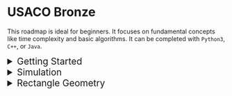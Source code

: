 # USACO Bronze

This roadmap is ideal for beginners. It focuses on fundamental concepts like time complexity and basic algorithms. It can be completed with `Python3`, `C++`, or `Java`.

<details>
  <summary style="font-size: 1.5em;">Getting Started</summary>

  <a href="https://github.com/Reddimus/USACO_notes/blob/main/Documentation/Getting_Started/Time_and_Space_Complexities.md">Time and Space Complexities</a>
  - Measuring the number of operations and memory used by an algorithm to determine its efficiency.

  <a href="https://github.com/Reddimus/USACO_notes/blob/main/Documentation/Getting_Started/Introduction_to_Data_Structures.md">Introduction to Data Structures</a>
  - What a data structure is, (dynamic) arrays, pairs, and tuples.

</details>


<details>
  <summary style="font-size: 1.5em;">Simulation</summary>

  `Very Frequently Asked`

  Concept: Directly simulate the problem statement.

  | Platform | Status     | Problem | Difficulty | Solution |
  | :------: | :--------: | :-----: | :--------: | :------: |
  | USACO    | Bronze     | [The Cow-Signal](http://www.usaco.org/index.php?page=viewproblem2&cpid=735) | Easy       | [TODO](#) |
  | USACO    | Bronze     | [Speeding Ticket](#) | Easy       | [TODO](#) |
  | USACO    | Bronze     | [The Lost Cow](#) | Easy       | [TODO](#) |
  | USACO    | Bronze     | [The Bovine Shuffle](#) | Easy       | [TODO](#) |
  | USACO    | Bronze     | [The Bucket List](#) | Easy       | [TODO](#) |
  | USACO    | Bronze     | [Measuring Traffic](#) | Normal     | [TODO](#) |
  | USACO    | Bronze     | [Circular Barn](#) | Normal     | [TODO](#) |
  | USACO    | Bronze     | [Block Game](#) | Normal     | [TODO](#) |
  | USACO    | Bronze     | [Team Tic Tac Toe](#) | Normal     | [TODO](#) |
  | USACO    | Bronze     | [Mowing the Field](#) | Normal     | [TODO](#) |
  | USACO    | Old Bronze | [Censoring](#) | Hard       | [TODO](#) |
  | USACO    | Bronze     | [Milk Measurement](#) | Hard       | [TODO](#) |
  | USACO    | Bronze     | [Stuck in a Rut](#) | Very Hard  | [TODO](#) |

</details>

<details>
  <summary style="font-size: 1.5em;">Rectangle Geometry</summary>

  `Rarely Asked`

  Concept: Problems involving rectangles whose sides are parallel to the coordinate axes. 

  | Platform | Status | Problem            | Difficulty | Solution |
  | :------: | :----: | :----------------: | :--------: | :------: |
  | USACO    | Bronze | Square Pasture     | Very Easy  | [TODO](#) |
  | USACO    | Bronze | Blocked Billboard II | Easy     | [TODO](#) |

</details>